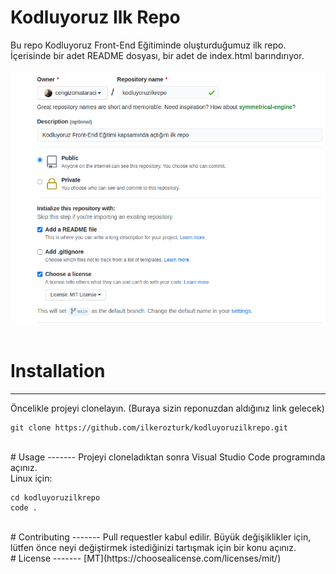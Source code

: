 # Kodluyoruz Ilk Repo
Bu repo Kodluyoruz Front-End Eğitiminde oluşturduğumuz ilk repo. İçerisinde bir adet README dosyası, bir adet de index.html barındırıyor.<br><br>
![Kodluyoruz](https://raw.githubusercontent.com/Kodluyoruz/taskforce/main/git/odev1/figures/github.png)
<br><br>
# Installation
-------
Öncelikle projeyi clonelayın. (Buraya sizin reponuzdan aldığınız link gelecek)
<br>
```
git clone https://github.com/ilkerozturk/kodluyoruzilkrepo.git
```
<br>
# Usage
-------
Projeyi cloneladıktan sonra Visual Studio Code programında açınız.
<br>
Linux için:

```
cd kodluyoruzilkrepo
code .

```
<br>
# Contributing
-------
Pull requestler kabul edilir. Büyük değişiklikler için, lütfen önce neyi değiştirmek istediğinizi tartışmak için bir konu açınız.
<br>
# License
-------
[MT](https://choosealicense.com/licenses/mit/)
<br>


